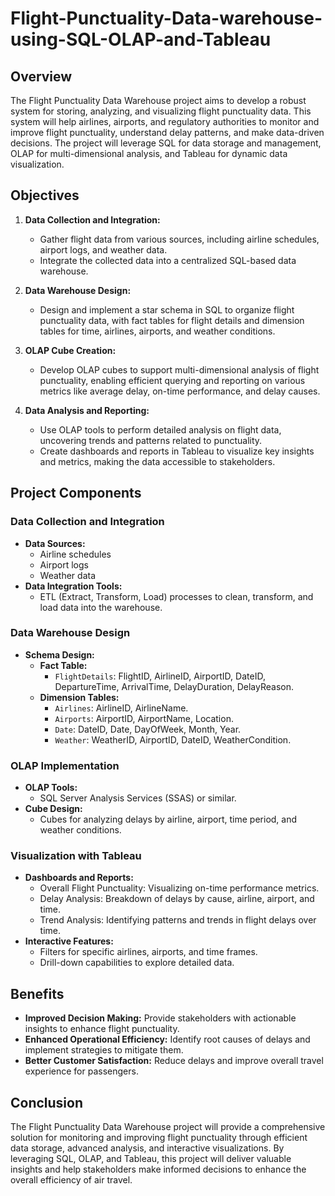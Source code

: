 # Flight-Punctuality-Data-warehouse-using-SQL-OLAP-and-Tableau

## Overview
The Flight Punctuality Data Warehouse project aims to develop a robust system for storing, analyzing, and visualizing flight punctuality data. This system will help airlines, airports, and regulatory authorities to monitor and improve flight punctuality, understand delay patterns, and make data-driven decisions. The project will leverage SQL for data storage and management, OLAP for multi-dimensional analysis, and Tableau for dynamic data visualization.

## Objectives
1. **Data Collection and Integration:**
   - Gather flight data from various sources, including airline schedules, airport logs, and weather data.
   - Integrate the collected data into a centralized SQL-based data warehouse.

2. **Data Warehouse Design:**
   - Design and implement a star schema in SQL to organize flight punctuality data, with fact tables for flight details and dimension tables for time, airlines, airports, and weather conditions.

3. **OLAP Cube Creation:**
   - Develop OLAP cubes to support multi-dimensional analysis of flight punctuality, enabling efficient querying and reporting on various metrics like average delay, on-time performance, and delay causes.

4. **Data Analysis and Reporting:**
   - Use OLAP tools to perform detailed analysis on flight data, uncovering trends and patterns related to punctuality.
   - Create dashboards and reports in Tableau to visualize key insights and metrics, making the data accessible to stakeholders.

## Project Components
### Data Collection and Integration
- **Data Sources:** 
  - Airline schedules
  - Airport logs
  - Weather data
- **Data Integration Tools:**
  - ETL (Extract, Transform, Load) processes to clean, transform, and load data into the warehouse.

### Data Warehouse Design
- **Schema Design:**
  - **Fact Table:**
    - `FlightDetails`: FlightID, AirlineID, AirportID, DateID, DepartureTime, ArrivalTime, DelayDuration, DelayReason.
  - **Dimension Tables:**
    - `Airlines`: AirlineID, AirlineName.
    - `Airports`: AirportID, AirportName, Location.
    - `Date`: DateID, Date, DayOfWeek, Month, Year.
    - `Weather`: WeatherID, AirportID, DateID, WeatherCondition.

### OLAP Implementation
- **OLAP Tools:**
  - SQL Server Analysis Services (SSAS) or similar.
- **Cube Design:**
  - Cubes for analyzing delays by airline, airport, time period, and weather conditions.

### Visualization with Tableau
- **Dashboards and Reports:**
  - Overall Flight Punctuality: Visualizing on-time performance metrics.
  - Delay Analysis: Breakdown of delays by cause, airline, airport, and time.
  - Trend Analysis: Identifying patterns and trends in flight delays over time.
- **Interactive Features:**
  - Filters for specific airlines, airports, and time frames.
  - Drill-down capabilities to explore detailed data.

## Benefits
- **Improved Decision Making:** Provide stakeholders with actionable insights to enhance flight punctuality.
- **Enhanced Operational Efficiency:** Identify root causes of delays and implement strategies to mitigate them.
- **Better Customer Satisfaction:** Reduce delays and improve overall travel experience for passengers.

## Conclusion
The Flight Punctuality Data Warehouse project will provide a comprehensive solution for monitoring and improving flight punctuality through efficient data storage, advanced analysis, and interactive visualizations. By leveraging SQL, OLAP, and Tableau, this project will deliver valuable insights and help stakeholders make informed decisions to enhance the overall efficiency of air travel.
